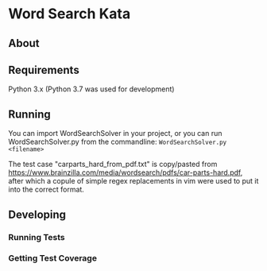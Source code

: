 # Word Search Kata

## About

## Requirements
Python 3.x (Python 3.7 was used for development)

## Running
You can import WordSearchSolver in your project, or you can run WordSearchSolver.py from the commandline:
```WordSearchSolver.py <filename>```

The test case "carparts_hard_from_pdf.txt" is copy/pasted from https://www.brainzilla.com/media/wordsearch/pdfs/car-parts-hard.pdf, after which a copule of simple regex replacements in vim were used to put it into the correct format.

## Developing

### Running Tests

### Getting Test Coverage


